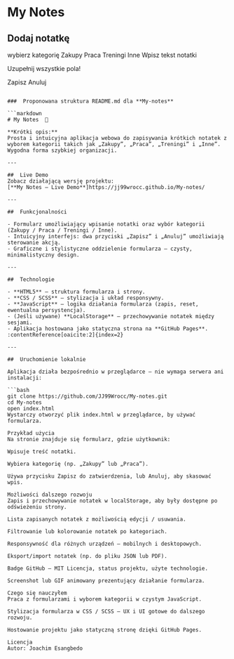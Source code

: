 # My Notes

## Dodaj notatkę

  wybierz kategorię Zakupy Praca Treningi Inne Wpisz tekst notatki

Uzupełnij wszystkie pola!

Zapisz Anuluj
``` :contentReference[oaicite:0]{index=0}

###  Proponowana struktura README.md dla **My-notes**

```markdown
# My Notes  📝

**Krótki opis:**  
Prosta i intuicyjna aplikacja webowa do zapisywania krótkich notatek z wyborem kategorii takich jak „Zakupy”, „Praca”, „Treningi” i „Inne”. Wygodna forma szybkiej organizacji.

---

##  Live Demo  
Zobacz działającą wersję projektu:  
[**My Notes – Live Demo**]https://jj99wrocc.github.io/My-notes/

---

##  Funkcjonalności

- Formularz umożliwiający wpisanie notatki oraz wybór kategorii (Zakupy / Praca / Treningi / Inne).
- Intuicyjny interfejs: dwa przyciski „Zapisz” i „Anuluj” umożliwiają sterowanie akcją.
- Graficzne i stylistyczne oddzielenie formularza – czysty, minimalistyczny design.

---

##  Technologie

- **HTML5** – struktura formularza i strony.
- **CSS / SCSS** – stylizacja i układ responsywny.
- **JavaScript** – logika działania formularza (zapis, reset, ewentualna persystencja).
- (Jeśli używane) **LocalStorage** – przechowywanie notatek między sesjami.
- Aplikacja hostowana jako statyczna strona na **GitHub Pages**. :contentReference[oaicite:2]{index=2}

---

##  Uruchomienie lokalnie

Aplikacja działa bezpośrednio w przeglądarce — nie wymaga serwera ani instalacji:

```bash
git clone https://github.com/JJ99Wrocc/My-notes.git
cd My-notes
open index.html
Wystarczy otworzyć plik index.html w przeglądarce, by używać formularza.

Przykład użycia
Na stronie znajduje się formularz, gdzie użytkownik:

Wpisuje treść notatki.

Wybiera kategorię (np. „Zakupy” lub „Praca”).

Używa przycisku Zapisz do zatwierdzenia, lub Anuluj, aby skasować wpis.

Możliwości dalszego rozwoju
Zapis i przechowywanie notatek w localStorage, aby były dostępne po odświeżeniu strony.

Lista zapisanych notatek z możliwością edycji / usuwania.

Filtrowanie lub kolorowanie notatek po kategoriach.

Responsywność dla różnych urządzeń — mobilnych i desktopowych.

Eksport/import notatek (np. do pliku JSON lub PDF).

Badge GitHub – MIT Licencja, status projektu, użyte technologie.

Screenshot lub GIF animowany prezentujący działanie formularza.

Czego się nauczyłem
Praca z formularzami i wyborem kategorii w czystym JavaScript.

Stylizacja formularza w CSS / SCSS — UX i UI gotowe do dalszego rozwoju.

Hostowanie projektu jako statyczną stronę dzięki GitHub Pages.

Licencja 
Autor: Joachim Esangbedo
